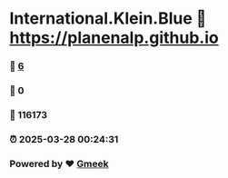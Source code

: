 # International.Klein.Blue :link: https://planenalp.github.io 
### :page_facing_up: [6](https://planenalp.github.io/tag.html) 
### :speech_balloon: 0 
### :hibiscus: 116173 
### :alarm_clock: 2025-03-28 00:24:31 
### Powered by :heart: [Gmeek](https://github.com/Meekdai/Gmeek)
